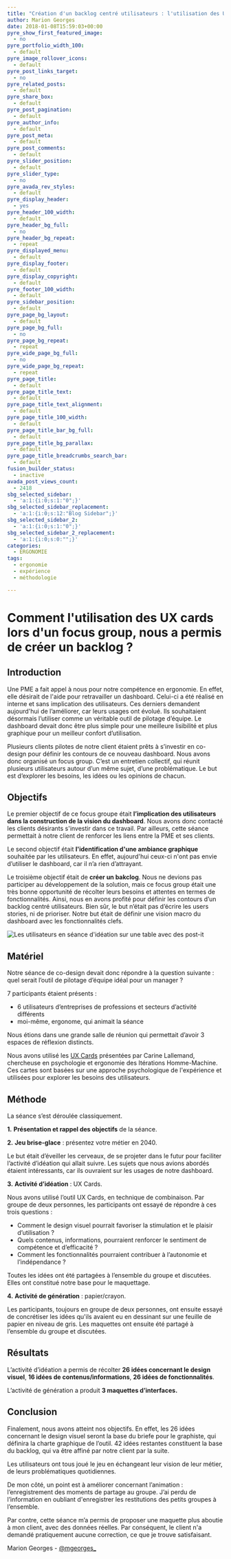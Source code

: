 ```yaml
---
title: "Création d'un backlog centré utilisateurs : l'utilisation des UX Cards"
author: Marion Georges
date: 2018-01-08T15:59:03+00:00
pyre_show_first_featured_image:
  - no
pyre_portfolio_width_100:
  - default
pyre_image_rollover_icons:
  - default
pyre_post_links_target:
  - no
pyre_related_posts:
  - default
pyre_share_box:
  - default
pyre_post_pagination:
  - default
pyre_author_info:
  - default
pyre_post_meta:
  - default
pyre_post_comments:
  - default
pyre_slider_position:
  - default
pyre_slider_type:
  - no
pyre_avada_rev_styles:
  - default
pyre_display_header:
  - yes
pyre_header_100_width:
  - default
pyre_header_bg_full:
  - no
pyre_header_bg_repeat:
  - repeat
pyre_displayed_menu:
  - default
pyre_display_footer:
  - default
pyre_display_copyright:
  - default
pyre_footer_100_width:
  - default
pyre_sidebar_position:
  - default
pyre_page_bg_layout:
  - default
pyre_page_bg_full:
  - no
pyre_page_bg_repeat:
  - repeat
pyre_wide_page_bg_full:
  - no
pyre_wide_page_bg_repeat:
  - repeat
pyre_page_title:
  - default
pyre_page_title_text:
  - default
pyre_page_title_text_alignment:
  - default
pyre_page_title_100_width:
  - default
pyre_page_title_bar_bg_full:
  - default
pyre_page_title_bg_parallax:
  - default
pyre_page_title_breadcrumbs_search_bar:
  - default
fusion_builder_status:
  - inactive
avada_post_views_count:
  - 2418
sbg_selected_sidebar:
  - 'a:1:{i:0;s:1:"0";}'
sbg_selected_sidebar_replacement:
  - 'a:1:{i:0;s:12:"Blog Sidebar";}'
sbg_selected_sidebar_2:
  - 'a:1:{i:0;s:1:"0";}'
sbg_selected_sidebar_2_replacement:
  - 'a:1:{i:0;s:0:"";}'
categories:
  - ERGONOMIE
tags:
  - ergonomie
  - expérience
  - méthodologie

---
```

# Comment l'utilisation des UX cards lors d'un focus group, nous a permis de créer un backlog ?

## Introduction

Une PME a fait appel à nous pour notre compétence en ergonomie. En effet, elle désirait de l'aide pour retravailler un dashboard. Celui-ci a été réalisé en interne et sans implication des utilisateurs. Ces derniers demandent aujourd'hui de l’améliorer, car leurs usages ont évolué. Ils souhaitaient désormais l’utiliser comme un véritable outil de pilotage d’équipe. Le dashboard devait donc être plus simple pour une meilleure lisibilité et plus graphique pour un meilleur confort d’utilisation.

Plusieurs clients pilotes de notre client étaient prêts à s’investir en co-design pour définir les contours de ce nouveau dashboard. Nous avons donc organisé un focus group. C’est un entretien collectif, qui réunit plusieurs utilisateurs autour d’un même sujet, d’une problématique. Le but est d’explorer les besoins, les idées ou les opinions de chacun.

## Objectifs

Le premier objectif de ce focus groupe était **l’implication des utilisateurs dans la construction de la vision du dashboard**. Nous avons donc contacté les clients désirants s'investir dans ce travail. Par ailleurs, cette séance permettait à notre client de renforcer les liens entre la PME et ses clients.

Le second objectif était **l'identification d'une ambiance graphique** souhaitée par les utilisateurs. En effet, aujourd'hui ceux-ci n'ont pas envie d’utiliser le dashboard, car il n’a rien d’attrayant.

Le troisième objectif était de **créer un bakclog**. Nous ne devions pas participer au développement de la solution, mais ce focus group était une très bonne opportunité de récolter leurs besoins et attentes en termes de fonctionnalités. Ainsi, nous en avons profité pour définir les contours d’un backlog centré utilisateurs. Bien sûr, le but n’était pas d’écrire les users stories, ni de prioriser. Notre but était de définir une vision macro du dashboard avec les fonctionnalités clefs.

![Les utilisateurs en séance d'idéation sur une table avec des post-it](/img/2018/01/WP_20171213_002-2-300x225.jpg)

## Matériel

Notre séance de co-design devait donc répondre à la question suivante : quel serait l’outil de pilotage d’équipe idéal pour un manager ?
  
7 participants étaient présents :

* 6 utilisateurs d’entreprises de professions et secteurs d’activité différents
* moi-même, ergonome, qui animait la séance

Nous étions dans une grande salle de réunion qui permettait d’avoir 3 espaces de réflexion distincts.
  
Nous avons utilisé les [UX Cards][1] présentées par Carine Lallemand, chercheuse en psychologie et ergonomie des Itérations Homme-Machine. Ces cartes sont basées sur une approche psychologique de l'expérience et utilisées pour explorer les besoins des utilisateurs.

## Méthode

La séance s’est déroulée classiquement.
  
**1.** **Présentation et rappel des objectifs** de la séance.
  
**2.** **Jeu brise-glace** : présentez votre métier en 2040.
  
Le but était d’éveiller les cerveaux, de se projeter dans le futur pour faciliter l’activité d’idéation qui allait suivre. Les sujets que nous avions abordés étaient intéressants, car ils ouvraient sur les usages de notre dashboard.
  
**3.** **Activité d’idéation** : UX Cards.
  
Nous avons utilisé l’outil UX Cards, en technique de combinaison. Par groupe de deux personnes, les participants ont essayé de répondre à ces trois questions :

- Comment le design visuel pourrait favoriser la stimulation et le plaisir d’utilisation ?
- Quels contenus, informations, pourraient renforcer le sentiment de compétence et d’efficacité ?
- Comment les fonctionnalités pourraient contribuer à l’autonomie et l’indépendance ?

Toutes les idées ont été partagées à l’ensemble du groupe et discutées. Elles ont constitué notre base pour le maquettage.
  
**4.** **Activité de génération** : papier/crayon.
  
Les participants, toujours en groupe de deux personnes, ont ensuite essayé de concrétiser les idées qu'ils avaient eu en dessinant sur une feuille de papier en niveau de gris. Les maquettes ont ensuite été partagé à l’ensemble du groupe et discutées.

## Résultats

L’activité d’idéation a permis de récolter **26 idées concernant le design visuel**, **16 idées de contenus/informations**, **26 idées de fonctionnalités**.
  
L’activité de génération a produit **3 maquettes d’interfaces.**

## Conclusion

Finalement, nous avons atteint nos objectifs. En effet, les 26 idées concernant le design visuel seront la base du briefe pour le graphiste, qui définira la charte graphique de l’outil. 42 idées restantes constituent la base du backlog, qui va être affiné par notre client par la suite.
  
Les utilisateurs ont tous joué le jeu en échangeant leur vision de leur métier, de leurs problématiques quotidiennes.
  
De mon côté, un point est à améliorer concernant l’animation : l’enregistrement des moments de partage au groupe. J’ai perdu de l’information en oubliant d'enregistrer les restitutions des petits groupes à l’ensemble.
  
Par contre, cette séance m’a permis de proposer une maquette plus aboutie à mon client, avec des données réelles. Par conséquent, le client n'a demandé pratiquement aucune correction, ce que je trouve satisfaisant.

Marion Georges - [@mgeorges_](https://twitter.com/mgeorges_)

[1]: https://uxmind.eu/portfolio/ux-design-and-evaluation-cards/